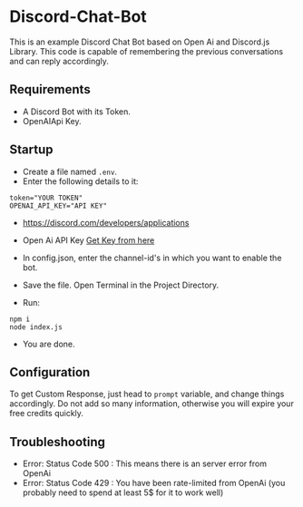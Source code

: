 # Discord-Chat-Bot
This is an example Discord Chat Bot based on Open Ai and Discord.js Library. This code is capable of remembering the previous conversations and can reply accordingly.

## Requirements
- A Discord Bot with its Token.
- OpenAIApi Key.

## Startup
- Create a file named `.env`.
- Enter the following details to it:
```
token="YOUR TOKEN"
OPENAI_API_KEY="API KEY"
```
- https://discord.com/developers/applications
- Open Ai API Key [Get Key from here](https://platform.openai.com)

- In config.json, enter the channel-id's in which you want to enable the bot.
- Save the file. Open Terminal in the Project Directory.
- Run:
```
npm i
node index.js
```
- You are done.

## Configuration
To get Custom Response, just head to `prompt` variable, and change things accordingly. Do not add so many information, otherwise you will expire your free credits quickly.

## Troubleshooting
- Error: Status Code 500 : This means there is an server error from OpenAi
- Error: Status Code 429 : You have been rate-limited from OpenAi (you probably need to spend at least 5$ for it to work well)
